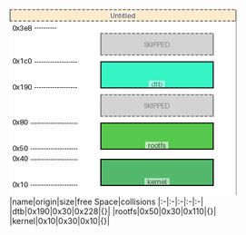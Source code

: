 ![memory map diagram](test_generate_doc_example_normal_cropped.png)
|name|origin|size|free Space|collisions
|:-|:-|:-|:-|:-|
|<span style='color:(194, 222, 121, 43)'>dtb</span>|0x190|0x30|0x228|{}|
|<span style='color:(181, 252, 126, 93)'>rootfs</span>|0x50|0x30|0x110|{}|
|<span style='color:(47, 155, 244, 107)'>kernel</span>|0x10|0x30|0x10|{}|
